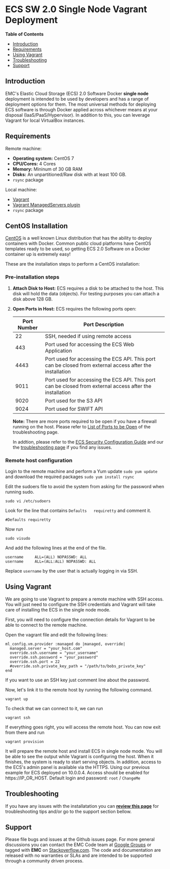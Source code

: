 # ECS SW 2.0 Single Node Vagrant Deployment

**Table of Contents**

- [Introduction](#introduction)
- [Requirements](#requirements)
- [Using Vagrant](#using-vagrant)
- [Troubleshooting](#troubleshooting)
- [Support](#support)

## Introduction

EMC's Elastic Cloud Storage (ECS) 2.0 Software Docker **single node** deployment is intended to be used by developers and has a range of deployment options for them. The most universal methods for deploying ECS software is through Docker applied across whichever means at your disposal (IaaS/PaaS/Hypervisor). In addition to this, you can leverage Vagrant for local VirtualBox instances.


## Requirements

Remote machine:
- **Operating system:** CentOS 7
- **CPU/Cores:** 4 Cores
- **Memory:** Mininum of 30 GB RAM
- **Disks:** An unpartitioned/Raw disk with at least 100 GB. 
- `rsync` package

Local machine:
- [Vagrant](http://www.vagrantup.com/)
- [Vagrant ManagedServers plugin](https://github.com/tknerr/vagrant-managed-servers)
- `rsync` package


## CentOS Installation

[CentOS](http://www.centos.org/) is a well known Linux distribution that has the ability to deploy containers with Docker. Common public cloud platforms have CentOS templates ready to be used, so getting ECS 2.0 Software on a Docker container up is extremely easy!

These are the installation steps to perform a CentOS installation: 

### Pre-installation steps

1. **Attach Disk to Host:** ECS requires a disk to be attached to the host. This disk will hold the data (objects). For testing purposes you can attach a disk above 128 GB.
2. **Open Ports in Host:** ECS requires the following ports open:

	|Port Number|Port Description|
	|-----------|----------------|
	|22| SSH, needed if using remote access |
	|443 | Port used for accessing the ECS Web Application|
	|4443| Port used for accessing the ECS API. This port can be closed from external access after the installation|
	|9011| Port used for accessing the ECS API. This port can be closed from external access after the installation|
	|9020| Port used for the S3 API|
	|9024| Port used for SWIFT API |
	
	**Note:** There are more ports required to be open if you have a firewall running on the host. Please refer to [List of Ports to be Open](https://github.com/EMCECS/ECS-CommunityEdition/blob/master/Documentation/ECS-Troubleshooting.md#list-of-open-ports-required-on-each-ecs-data-node) of the troubleshooting page.

	In addtion, please refer to the [ECS Security Configuration Guide](https://community.emc.com/docs/DOC-45012 "ECS Security Configuration Guide") and our the [troubleshooting page](https://github.com/EMCECS/ECS-CommunityEdition/blob/master/Documentation/ECS-Troubleshooting.md "troubleshooting page") if you find any issues.


### Remote host configuration

Login to the remote machine and perform a Yum update `sudo yum update` and download the required packages `sudo yum install rsync`

Edit the sudoers file to avoid the system from asking for the password when running sudo.

    sudo vi /etc/sudoers

Look for the line that contains `Defaults   requiretty` and comment it.

    #Defaults requiretty

Now run

    sudo visudo

And add the following lines at the end of the file.

    username     ALL=(ALL) NOPASSWD: ALL
    username     ALL=(ALL:ALL) NOPASSWD: ALL

Replace `username` by the user that is actually logging in via SSH.


## Using Vagrant

We are going to use Vagrant to prepare a remote machine with SSH access. You will just need to configure the SSH credentials and Vagrant will take care of installing the ECS in the single node mode.

First, you will need to configure the connection details for Vagrant to be able to connect to the remote machine.

Open the vagrant file and edit the following lines:

    ml_config.vm.provider :managed do |managed, override|
      managed.server = "your_host.com"
      override.ssh.username = "your_username"
      override.ssh.password = "your_password"
      override.ssh.port = 22
      #override.ssh.private_key_path = "/path/to/bobs_private_key"
    end

If you want to use an SSH key just comment line about the password.

Now, let's link it to the remote host by running the following command.

`vagrant up`

To check that we can connect to it, we can run

`vagrant ssh`

If everything goes right, you will access the remote host. You can now exit from there and run 

`vagrant provision` 

It will prepare the remote host and install ECS in single node mode. You will be able to see the output while Vagrant is configuring the host. When it finishes, the system is ready to start serving objects. In addition, access to the ECS's admin panel is available via the HTTPS. Using our previous example for ECS deployed on 10.0.0.4. Access should be enabled for https://IP_OR_HOST. Default login and password: `root` / `ChangeMe`

## Troubleshooting
If you have any issues with the installatation you can **[review this page](https://github.com/EMCECS/ECS-CommunityEdition/blob/master/Documentation/ECS-Troubleshooting%20.md "Troubleshooting page")** for troubleshooting tips and/or go to the support section bellow.


## Support

Please file bugs and issues at the Github issues page. For more general discussions you can contact the EMC Code team at <a href="https://groups.google.com/forum/#!forum/emccode-users">Google Groups</a> or tagged with **EMC** on <a href="https://stackoverflow.com">Stackoverflow.com</a>. The code and documentation are released with no warranties or SLAs and are intended to be supported through a community driven process.

